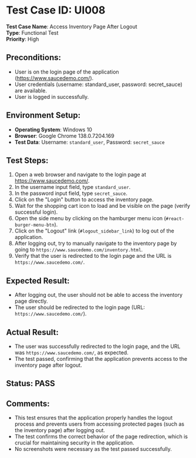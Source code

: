 # Test Case ID: UI008  
**Test Case Name**: Access Inventory Page After Logout  
**Type**: Functional Test  
**Priority**: High  

## Preconditions:

- User is on the login page of the application (https://www.saucedemo.com/).
- User credentials (username: standard_user, password: secret_sauce) are available.
- User is logged in successfully.

## Environment Setup:

- **Operating System**: Windows 10  
- **Browser**: Google Chrome 138.0.7204.169  
- **Test Data**: Username: `standard_user`, Password: `secret_sauce`

## Test Steps:

1. Open a web browser and navigate to the login page at https://www.saucedemo.com/.
2. In the username input field, type `standard_user`.
3. In the password input field, type `secret_sauce`.
4. Click on the "Login" button to access the inventory page.
5. Wait for the shopping cart icon to load and be visible on the page (verify successful login).
6. Open the side menu by clicking on the hamburger menu icon (`#react-burger-menu-btn`).
7. Click on the "Logout" link (`#logout_sidebar_link`) to log out of the application.
8. After logging out, try to manually navigate to the inventory page by going to `https://www.saucedemo.com/inventory.html`.
9. Verify that the user is redirected to the login page and the URL is `https://www.saucedemo.com/`.

## Expected Result:

- After logging out, the user should not be able to access the inventory page directly.
- The user should be redirected to the login page (URL: `https://www.saucedemo.com/`).

## Actual Result:

- The user was successfully redirected to the login page, and the URL was `https://www.saucedemo.com/`, as expected.
- The test passed, confirming that the application prevents access to the inventory page after logout.

## Status: PASS

## Comments:

- This test ensures that the application properly handles the logout process and prevents users from accessing protected pages (such as the inventory page) after logging out.
- The test confirms the correct behavior of the page redirection, which is crucial for maintaining security in the application.
- No screenshots were necessary as the test passed successfully.
